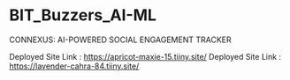 # BIT_Buzzers_AI-ML
CONNEXUS: AI-POWERED SOCIAL ENGAGEMENT TRACKER
 
 
 
 Deployed Site Link : https://apricot-maxie-15.tiiny.site/
 Deployed Site Link : https://lavender-cahra-84.tiiny.site/

